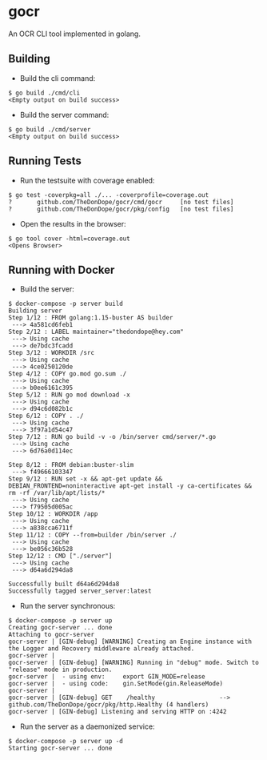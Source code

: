 # gocr

An OCR CLI tool implemented in golang.

## Building

- Build the cli command:

```shell
$ go build ./cmd/cli
<Empty output on build success>
```

- Build the server command:

```shell
$ go build ./cmd/server
<Empty output on build success>
```

## Running Tests

- Run the testsuite with coverage enabled:

```shell
$ go test -coverpkg=all ./... -coverprofile=coverage.out
?       github.com/TheDonDope/gocr/cmd/gocr     [no test files]
?       github.com/TheDonDope/gocr/pkg/config   [no test files]
```

- Open the results in the browser:

```shell
$ go tool cover -html=coverage.out
<Opens Browser>
```

## Running with Docker

- Build the server:

```shell
$ docker-compose -p server build
Building server
Step 1/12 : FROM golang:1.15-buster AS builder
 ---> 4a581cd6feb1
Step 2/12 : LABEL maintainer="thedondope@hey.com"
 ---> Using cache
 ---> de7bdc3fcadd
Step 3/12 : WORKDIR /src
 ---> Using cache
 ---> 4ce0250120de
Step 4/12 : COPY go.mod go.sum ./
 ---> Using cache
 ---> b0ee6161c395
Step 5/12 : RUN go mod download -x
 ---> Using cache
 ---> d94c6d082b1c
Step 6/12 : COPY . ./
 ---> Using cache
 ---> 3f97a1d54c47
Step 7/12 : RUN go build -v -o /bin/server cmd/server/*.go
 ---> Using cache
 ---> 6d76a0d114ec

Step 8/12 : FROM debian:buster-slim
 ---> f49666103347
Step 9/12 : RUN set -x && apt-get update &&   DEBIAN_FRONTEND=noninteractive apt-get install -y ca-certificates &&   rm -rf /var/lib/apt/lists/*
 ---> Using cache
 ---> f79505d005ac
Step 10/12 : WORKDIR /app
 ---> Using cache
 ---> a838cca6711f
Step 11/12 : COPY --from=builder /bin/server ./
 ---> Using cache
 ---> be056c36b528
Step 12/12 : CMD ["./server"]
 ---> Using cache
 ---> d64a6d294da8

Successfully built d64a6d294da8
Successfully tagged server_server:latest
```

- Run the server synchronous:

```shell
$ docker-compose -p server up
Creating gocr-server ... done
Attaching to gocr-server
gocr-server | [GIN-debug] [WARNING] Creating an Engine instance with the Logger and Recovery middleware already attached.
gocr-server |
gocr-server | [GIN-debug] [WARNING] Running in "debug" mode. Switch to "release" mode in production.
gocr-server |  - using env:     export GIN_MODE=release
gocr-server |  - using code:    gin.SetMode(gin.ReleaseMode)
gocr-server |
gocr-server | [GIN-debug] GET    /healthy                  --> github.com/TheDonDope/gocr/pkg/http.Healthy (4 handlers)
gocr-server | [GIN-debug] Listening and serving HTTP on :4242
```

- Run the server as a daemonized service:

```shell
$ docker-compose -p server up -d
Starting gocr-server ... done
```